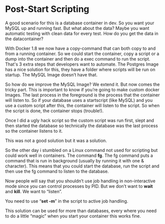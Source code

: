 # Post-Start Scripting
A good scenario for this is a database container in dev. So you want your MySQL up and running fast. But what about the data? Maybe you want automatic testing with clean data for every test. How do you get the data in the datacontainer?

With Docker 1.8 we now have a copy-command that can both copy to and from a running container. So we could start the container, copy a script or a dump into the container and then do a exec command to run the script. That's 3 extra steps that developers want to automate. The Postgres Image has a nice solution for this, they have a folder where scripts will be run on startup. The MySQL Image doesn’t have that.

So how do we improve the MySQL Image? We extend it. But now comes the tricky part. This is important to know if you’re going to make custom docker Images. The last process in the foreground is the process that the container will listen to. So if your database uses a startscript (like MySQL) and you use a custom script after this, the container will listen to the script. So when the script is done, the container stops (trouble!).

Once I did a ugly hack script so the custom script was run first, slept and then started the database so technically the database was the last process so the container listens to it. 

This was not a good solution but it was a solution.

So the other day i stumbled on a Linux command not used for scripting but could work well in containers. The command **fg**. The fg command puts a command that is run in background (usually by running it with one & character). This means that you could start the database, run the script and then use the fg command to listen to the database.

Now people will say that you shouldn’t use job handling in non-interactive mode since you can control processes by PID. But we don’t want to **wait** and  **kill**. We want to “listen”.

You need to use “**set -m**” in the script to active job handling.

This solution can be used for more than databases, every where you need to do a little “magic” when you start your container this works fine.
